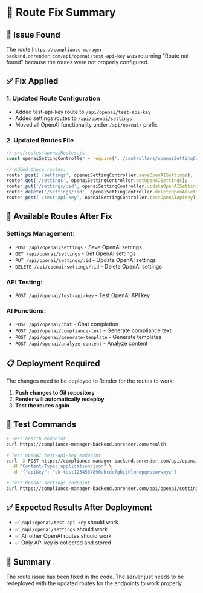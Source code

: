 # 🔧 Route Fix Summary

## 🚨 **Issue Found**
The route `https://compliance-manager-backend.onrender.com/api/openai/test-api-key` was returning "Route not found" because the routes were not properly configured.

## ✅ **Fix Applied**

### **1. Updated Route Configuration**
- Added test-api-key route to `/api/openai/test-api-key`
- Added settings routes to `/api/openai/settings`
- Moved all OpenAI functionality under `/api/openai/` prefix

### **2. Updated Routes File**
```javascript
// src/routes/openaiRoutes.js
const openaiSettingController = require('../controllers/openaiSettingController');

// Added these routes:
router.post('/settings', openaiSettingController.saveOpenAISettings);
router.get('/settings', openaiSettingController.getOpenAISettings);
router.put('/settings/:id', openaiSettingController.updateOpenAISettings);
router.delete('/settings/:id', openaiSettingController.deleteOpenAISettings);
router.post('/test-api-key', openaiSettingController.testOpenAIApiKey);
```

## 🚀 **Available Routes After Fix**

### **Settings Management:**
- `POST /api/openai/settings` - Save OpenAI settings
- `GET /api/openai/settings` - Get OpenAI settings
- `PUT /api/openai/settings/:id` - Update OpenAI settings
- `DELETE /api/openai/settings/:id` - Delete OpenAI settings

### **API Testing:**
- `POST /api/openai/test-api-key` - Test OpenAI API key

### **AI Functions:**
- `POST /api/openai/chat` - Chat completion
- `POST /api/openai/compliance-text` - Generate compliance text
- `POST /api/openai/generate-template` - Generate templates
- `POST /api/openai/analyze-content` - Analyze content

## 📋 **Deployment Required**

The changes need to be deployed to Render for the routes to work:

1. **Push changes to Git repository**
2. **Render will automatically redeploy**
3. **Test the routes again**

## 🧪 **Test Commands**

```bash
# Test health endpoint
curl https://compliance-manager-backend.onrender.com/health

# Test OpenAI test-api-key endpoint
curl -X POST https://compliance-manager-backend.onrender.com/api/openai/test-api-key \
  -H "Content-Type: application/json" \
  -d '{"apiKey": "sk-test1234567890abcdefghijklmnopqrstuvwxyz"}'

# Test OpenAI settings endpoint
curl https://compliance-manager-backend.onrender.com/api/openai/settings
```

## ✅ **Expected Results After Deployment**

- ✅ `/api/openai/test-api-key` should work
- ✅ `/api/openai/settings` should work
- ✅ All other OpenAI routes should work
- ✅ Only API key is collected and stored

## 🎯 **Summary**

The route issue has been fixed in the code. The server just needs to be redeployed with the updated routes for the endpoints to work properly. 